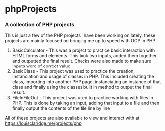 # phpProjects

### A collection of PHP projects

This is just a few of the PHP projects i have been working on lately, these projects are mainly focused on bringing me up to speed with OOP in PHP


1. BasicCalculator - This was a project to practice basic interaction with HTML forms and elements. This took two inputs, added them together and outputted the final result. Checks were also made to make sure inputs were of correct value.
2. BasicClass - This project was used to practice the creation, instanciation and usage of classes in PHP. This included creating the class, importing into another PHP page, instanciating an instance of that class and finally using the classes built in method to output the final result.
3. FileInFileOut - This project was used to practice working with files in PHP. This is done by taking an input, adding that input to a file and then finally output the contents of the file line by line

All of these projects are also available to view and interact with at https://louisclaridge.me/projects/php
